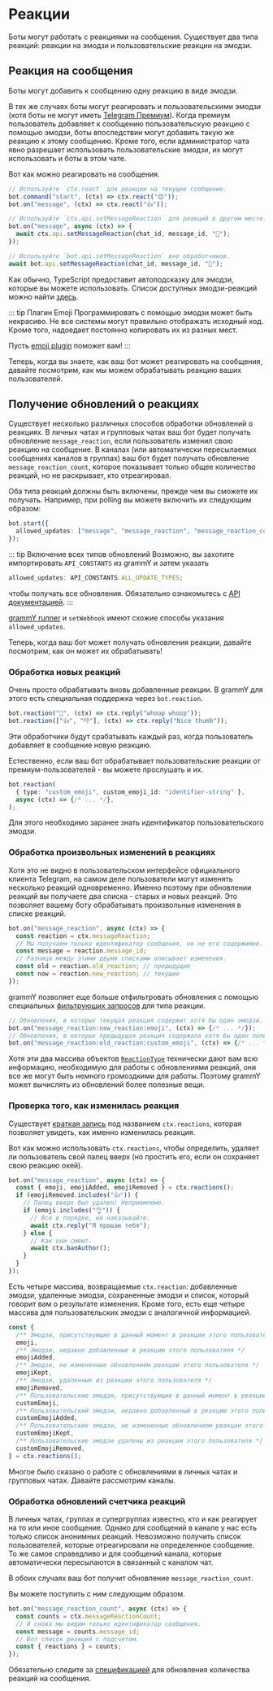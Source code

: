 # Реакции

Боты могут работать с реакциями на сообщения.
Существует два типа реакций: реакции на эмодзи и пользовательские реакции на эмодзи.

## Реакция на сообщения

Боты могут добавить к сообщению одну реакцию в виде эмодзи.

В тех же случаях боты могут реагировать и пользовательскими эмодзи (хотя боты не могут иметь [Telegram Премиум](https://telegram.org/faq_premium)).
Когда премиум пользователь добавляет к сообщению пользовательскую реакцию с помощью эмодзи, боты впоследствии могут добавить такую же реакцию к этому сообщению.
Кроме того, если администратор чата явно разрешает использовать пользовательские эмодзи, их могут использовать и боты в этом чате.

Вот как можно реагировать на сообщения.

```ts
// Используйте `ctx.react` для реакции на текущее сообщение.
bot.command("start", (ctx) => ctx.react("😍"));
bot.on("message", (ctx) => ctx.react("👍"));

// Используйте `ctx.api.setMessageReaction` для реакций в другом месте.
bot.on("message", async (ctx) => {
  await ctx.api.setMessageReaction(chat_id, message_id, "🎉");
});

// Используйте `bot.api.setMessageReaction` вне обработчиков.
await bot.api.setMessageReaction(chat_id, message_id, "💯");
```

Как обычно, TypeScript предоставит автоподсказку для эмодзи, которые вы можете использовать.
Список доступных эмодзи-реакций можно найти [здесь](https://core.telegram.org/bots/api#reactiontypeemoji).

::: tip Плагин Emoji
Программировать с помощью эмодзи может быть некрасиво.
Не все системы могут правильно отображать исходный код.
Кроме того, надоедает постоянно копировать их из разных мест.

Пусть [emoji plugin](../plugins/emoji#полезные-данные-для-реакций) поможет вам!
:::

Теперь, когда вы знаете, как ваш бот может реагировать на сообщения, давайте посмотрим, как мы можем обрабатывать реакцию ваших пользователей.

## Получение обновлений о реакциях

Существует несколько различных способов обработки обновлений о реакциях.
В личных чатах и групповых чатах ваш бот будет получать обновление `message_reaction`, если пользователь изменил свою реакцию на сообщение.
В каналах (или автоматически пересылаемых сообщениях каналов в группах) ваш бот будет получать обновление `message_reaction_count`, которое показывает только общее количество реакций, но не раскрывает, кто отреагировал.

Оба типа реакций должны быть включены, прежде чем вы сможете их получать.
Например, при polling вы можете включить их следующим образом:

```ts
bot.start({
  allowed_updates: ["message", "message_reaction", "message_reaction_count"],
});
```

::: tip Включение всех типов обновлений
Возможно, вы захотите импортировать `API_CONSTANTS` из grammY и затем указать

```ts
allowed_updates: API_CONSTANTS.ALL_UPDATE_TYPES;
```

чтобы получать все обновления.
Обязательно ознакомьтесь с [API документацией](/ref/core/apiconstants#all-update-types).
:::

[grammY runner](../plugins/runner#advanced-options) и `setWebhook` имеют схожие способы указания `allowed_updates`.

Теперь, когда ваш бот может получать обновления реакции, давайте посмотрим, как он может их обрабатывать!

### Обработка новых реакций

Очень просто обрабатывать вновь добавленные реакции.
В grammY для этого есть специальная поддержка через `bot.reaction`.

```ts
bot.reaction("🎉", (ctx) => ctx.reply("whoop whoop"));
bot.reaction(["👍", "👎"], (ctx) => ctx.reply("Nice thumb"));
```

Эти обработчики будут срабатывать каждый раз, когда пользователь добавляет в сообщение новую реакцию.

Естественно, если ваш бот обрабатывает пользовательские реакции от премиум-пользователей - вы можете прослушать и их.

```ts
bot.reaction(
  { type: "custom_emoji", custom_emoji_id: "identifier-string" },
  async (ctx) => {/* ... */},
);
```

Для этого необходимо заранее знать идентификатор пользовательского эмодзи.

### Обработка произвольных изменений в реакциях

Хотя это не видно в пользовательском интерфейсе официального клиента Telegram, на самом деле пользователи могут изменять несколько реакций одновременно.
Именно поэтому при обновлении реакций вы получаете два списка - старых и новых реакций.
Это позволяет вашему боту обрабатывать произвольные изменения в списке реакций.

```ts
bot.on("message_reaction", async (ctx) => {
  const reaction = ctx.messageReaction;
  // Мы получаем только идентификатор сообщения, но не его содержимое.
  const message = reaction.message_id;
  // Разница между этими двумя списками описывает изменения.
  const old = reaction.old_reaction; // предыдущие
  const now = reaction.new_reaction; // текущие
});
```

grammY позволяет еще больше отфильтровать обновления с помощью специальных [фильтрующих запросов](./filter-queries) для типа реакции.

```ts
// Обновления, в которых текущая реакция содержит хотя бы один эмодзи.
bot.on("message_reaction:new_reaction:emoji", (ctx) => {/* ... */});
// Обновления, в которых предыдущая реакция содержала хотя бы один пользовательский эмодзи.
bot.on("message_reaction:old_reaction:custom_emoji", (ctx) => {/* ... */});
```

Хотя эти два массива объектов [`ReactionType`](https://core.telegram.org/bots/api#reactiontype) технически дают вам всю информацию, необходимую для работы с обновлениями реакций, они все же могут быть немного громоздкими для работы.
Поэтому grammY может вычислять из обновлений более полезные вещи.

### Проверка того, как изменилась реакция

Существует [краткая запись](./context#краткая-запись) под названием `ctx.reactions`, которая позволяет увидеть, как именно изменилась реакция.

Вот как можно использовать `ctx.reactions`, чтобы определить, удаляет ли пользователь свой палец вверх (но простить его, если он сохраняет свою реакцию окей).

```ts
bot.on("message_reaction", async (ctx) => {
  const { emoji, emojiAdded, emojiRemoved } = ctx.reactions();
  if (emojiRemoved.includes("👍")) {
    // Палец вверх был удален! Неприемлемо.
    if (emoji.includes("👌")) {
      // Все в порядке, не наказывайте.
      await ctx.reply("Я прощаю тебя");
    } else {
      // Как они смеют.
      await ctx.banAuthor();
    }
  }
});
```

Есть четыре массива, возвращаемые `ctx.reaction`: добавленные эмодзи, удаленные эмодзи, сохраненные эмодзи и список, который говорит вам о результате изменения.
Кроме того, есть еще четыре массива для пользовательских эмодзи с аналогичной информацией.

```ts
const {
  /** Эмодзи, присутствующие в данный момент в реакции этого пользователя */
  emoji,
  /** Эмодзи, недавно добавленные в реакцию этого пользователя */
  emojiAdded,
  /** Эмодзи, не измененные обновлением реакции этого пользователя */
  emojiKept,
  /** Эмодзи, удаленные из реакции этого пользователя */
  emojiRemoved,
  /** Пользовательские эмодзи, присутствующие в данный момент в реакции этого пользователя */
  customEmoji,
  /** Пользовательский эмодзи, недавно добавленный в реакцию этого пользователя */
  customEmojiAdded,
  /** Пользовательские эмодзи, не измененные обновлением реакции этого пользователя */
  customEmojiKept,
  /** Пользовательские эмодзи удалены из реакции этого пользователя */
  customEmojiRemoved,
} = ctx.reactions();
```

Многое было сказано о работе с обновлениями в личных чатах и групповых чатах.
Давайте рассмотрим каналы.

### Обработка обновлений счетчика реакций

В личных чатах, группах и супергруппах известно, кто и как реагирует на то или иное сообщение.
Однако для сообщений в канале у нас есть только список анонимных реакций.
Невозможно получить список пользователей, которые отреагировали на определенное сообщение.
То же самое справедливо и для сообщений канала, которые автоматически пересылаются в связанный с каналом чат.

В обоих случаях ваш бот получит обновление `message_reaction_count`.

Вы можете поступить с ним следующим образом.

```ts
bot.on("message_reaction_count", async (ctx) => {
  const counts = ctx.messageReactionCount;
  // И снова мы видим только идентификатор сообщения.
  const message = counts.message_id;
  // Вот список реакций с подсчетом.
  const { reactions } = counts;
});
```

Обязательно следите за [спецификацией](https://core.telegram.org/bots/api#messagereactioncountupdated) для обновления количества реакций на сообщения.
